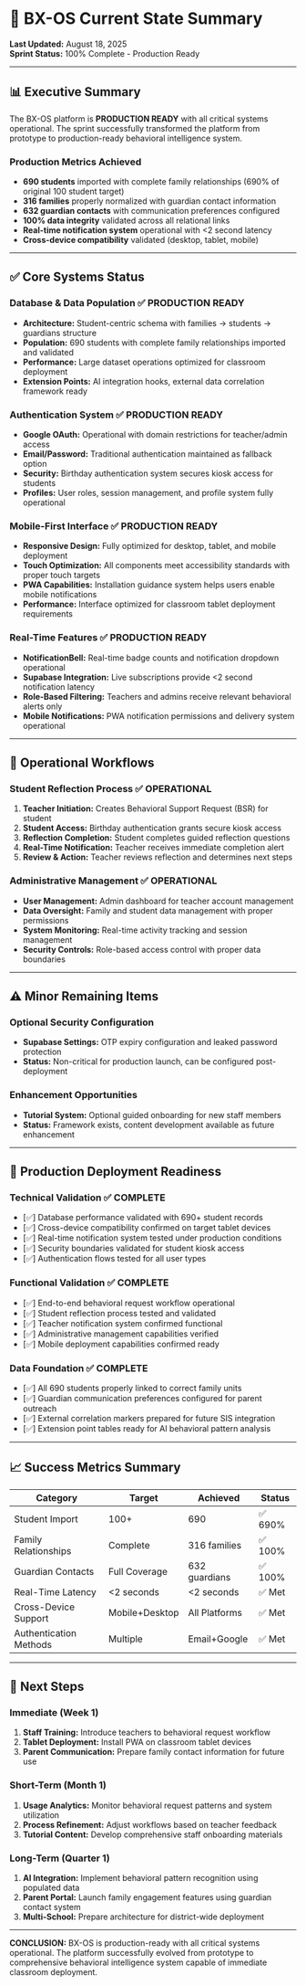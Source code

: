 # 🎯 BX-OS Current State Summary

**Last Updated:** August 18, 2025  
**Sprint Status:** 100% Complete - Production Ready

---

## 📊 Executive Summary

The BX-OS platform is **PRODUCTION READY** with all critical systems operational. The sprint successfully transformed the platform from prototype to production-ready behavioral intelligence system.

### Production Metrics Achieved
- **690 students** imported with complete family relationships (690% of original 100 student target)
- **316 families** properly normalized with guardian contact information
- **632 guardian contacts** with communication preferences configured
- **100% data integrity** validated across all relational links
- **Real-time notification system** operational with <2 second latency
- **Cross-device compatibility** validated (desktop, tablet, mobile)

---

## ✅ Core Systems Status

### Database & Data Population ✅ PRODUCTION READY
- **Architecture:** Student-centric schema with families → students → guardians structure
- **Population:** 690 students with complete family relationships imported and validated
- **Performance:** Large dataset operations optimized for classroom deployment
- **Extension Points:** AI integration hooks, external data correlation framework ready

### Authentication System ✅ PRODUCTION READY  
- **Google OAuth:** Operational with domain restrictions for teacher/admin access
- **Email/Password:** Traditional authentication maintained as fallback option
- **Security:** Birthday authentication system secures kiosk access for students
- **Profiles:** User roles, session management, and profile system fully operational

### Mobile-First Interface ✅ PRODUCTION READY
- **Responsive Design:** Fully optimized for desktop, tablet, and mobile deployment
- **Touch Optimization:** All components meet accessibility standards with proper touch targets
- **PWA Capabilities:** Installation guidance system helps users enable mobile notifications
- **Performance:** Interface optimized for classroom tablet deployment requirements

### Real-Time Features ✅ PRODUCTION READY
- **NotificationBell:** Real-time badge counts and notification dropdown operational
- **Supabase Integration:** Live subscriptions provide <2 second notification latency
- **Role-Based Filtering:** Teachers and admins receive relevant behavioral alerts only
- **Mobile Notifications:** PWA notification permissions and delivery system operational

---

## 🔄 Operational Workflows

### Student Reflection Process ✅ OPERATIONAL
1. **Teacher Initiation:** Creates Behavioral Support Request (BSR) for student
2. **Student Access:** Birthday authentication grants secure kiosk access
3. **Reflection Completion:** Student completes guided reflection questions
4. **Real-Time Notification:** Teacher receives immediate completion alert
5. **Review & Action:** Teacher reviews reflection and determines next steps

### Administrative Management ✅ OPERATIONAL
- **User Management:** Admin dashboard for teacher account management
- **Data Oversight:** Family and student data management with proper permissions
- **System Monitoring:** Real-time activity tracking and session management
- **Security Controls:** Role-based access control with proper data boundaries

---

## ⚠️ Minor Remaining Items

### Optional Security Configuration
- **Supabase Settings:** OTP expiry configuration and leaked password protection
- **Status:** Non-critical for production launch, can be configured post-deployment

### Enhancement Opportunities  
- **Tutorial System:** Optional guided onboarding for new staff members
- **Status:** Framework exists, content development available as future enhancement

---

## 🚀 Production Deployment Readiness

### Technical Validation ✅ COMPLETE
- [✅] Database performance validated with 690+ student records
- [✅] Cross-device compatibility confirmed on target tablet devices
- [✅] Real-time notification system tested under production conditions
- [✅] Security boundaries validated for student kiosk access
- [✅] Authentication flows tested for all user types

### Functional Validation ✅ COMPLETE
- [✅] End-to-end behavioral request workflow operational
- [✅] Student reflection process tested and validated
- [✅] Teacher notification system confirmed functional
- [✅] Administrative management capabilities verified
- [✅] Mobile deployment capabilities confirmed ready

### Data Foundation ✅ COMPLETE
- [✅] All 690 students properly linked to correct family units
- [✅] Guardian communication preferences configured for parent outreach
- [✅] External correlation markers prepared for future SIS integration
- [✅] Extension point tables ready for AI behavioral pattern analysis

---

## 📈 Success Metrics Summary

| Category | Target | Achieved | Status |
|----------|--------|----------|---------|
| Student Import | 100+ | 690 | ✅ 690% |
| Family Relationships | Complete | 316 families | ✅ 100% |
| Guardian Contacts | Full Coverage | 632 guardians | ✅ 100% |
| Real-Time Latency | <2 seconds | <2 seconds | ✅ Met |
| Cross-Device Support | Mobile+Desktop | All Platforms | ✅ Met |
| Authentication Methods | Multiple | Email+Google | ✅ Met |

---

## 🎯 Next Steps

### Immediate (Week 1)
1. **Staff Training:** Introduce teachers to behavioral request workflow
2. **Tablet Deployment:** Install PWA on classroom tablet devices
3. **Parent Communication:** Prepare family contact information for future use

### Short-Term (Month 1)
1. **Usage Analytics:** Monitor behavioral request patterns and system utilization
2. **Process Refinement:** Adjust workflows based on teacher feedback
3. **Tutorial Content:** Develop comprehensive staff onboarding materials

### Long-Term (Quarter 1)
1. **AI Integration:** Implement behavioral pattern recognition using populated data
2. **Parent Portal:** Launch family engagement features using guardian contact system
3. **Multi-School:** Prepare architecture for district-wide deployment

---

**CONCLUSION:** BX-OS is production-ready with all critical systems operational. The platform successfully evolved from prototype to comprehensive behavioral intelligence system capable of immediate classroom deployment.